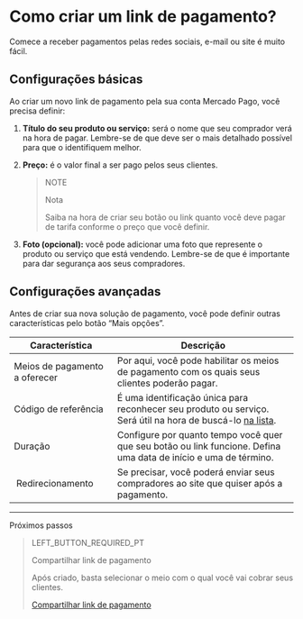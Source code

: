 # Como criar um link de pagamento?

Comece a receber pagamentos pelas redes sociais, e-mail ou site é muito fácil.

## Configurações básicas

Ao criar um novo link de pagamento pela sua conta Mercado Pago, você precisa definir:

1. **Título do seu produto ou serviço:** será o nome que seu comprador verá na hora de pagar. Lembre-se de que deve ser o mais detalhado possível para que o identifiquem melhor.
2. **Preço:** é o valor final a ser pago pelos seus clientes.

    > NOTE
    > 
    > Nota
    > 
    > Saiba na hora de criar seu botão ou link quanto você deve pagar de tarifa conforme o preço que você definir. 

3. **Foto (opcional):** você pode adicionar uma foto que represente o produto ou serviço que está vendendo. Lembre-se de que é importante para dar segurança aos seus compradores.

## Configurações avançadas
Antes de criar sua nova solução de pagamento, você pode definir outras características pelo botão “Mais opções”.

| **Característica** | **Descrição** |
| --- | --- |
| Meios de pagamento a oferecer | Por aqui, você pode habilitar os meios de pagamento com os quais seus clientes poderão pagar. |
| Código de referência | É uma identificação única para reconhecer seu produto ou serviço. Será útil na hora de buscá-lo [na lista](https://www.mercadopago[FAKER][URL][DOMAIN]/tools/list). |
| Duração | Configure por quanto tempo você quer que seu botão ou link funcione. Defina uma data de início e uma de término. |
| Redirecionamento | Se precisar, você poderá enviar seus compradores ao site que quiser após a pagamento. |

---
Próximos passos
> LEFT_BUTTON_REQUIRED_PT
>
> Compartilhar link de pagamento
>
> Após criado, basta selecionar o meio com o qual você vai cobrar seus clientes.
>
> [Compartilhar link de pagamento](https://www.mercadopago[FAKER][URL][DOMAIN]/developers/pt/guides/online-payments/payment-link/share-button/)